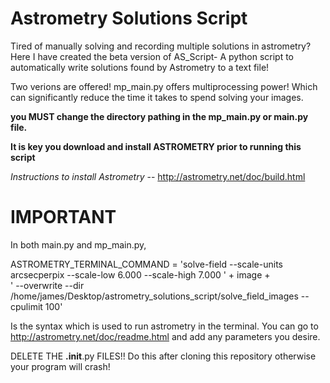 # Astrometry Solutions Script
Tired of manually solving and recording multiple solutions in astrometry? Here I have created the beta version of AS_Script-
A python script to automatically write solutions found by Astrometry to a text file!

Two verions are offered! mp_main.py offers multiprocessing power! Which can significantly reduce the time it takes to spend solving your images.

**you MUST change the directory pathing in the mp_main.py or main.py file.**

**It is key you download and install ASTROMETRY prior to running this script**

<em>Instructions to install Astrometry</em> -- http://astrometry.net/doc/build.html


# IMPORTANT
In both main.py and mp_main.py,     

ASTROMETRY_TERMINAL_COMMAND = 'solve-field --scale-units arcsecperpix --scale-low 6.000 --scale-high 7.000 ' + image +\
                    ' --overwrite --dir /home/james/Desktop/astrometry_solutions_script/solve_field_images --cpulimit 100'

Is the syntax which is used to run astrometry in the terminal. You can go to http://astrometry.net/doc/readme.html and add any parameters you desire.

DELETE THE __.init__.py FILES!! Do this after cloning this repository otherwise your program will crash!
